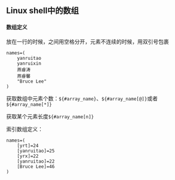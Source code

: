 ## Linux shell中的数组

#### 数组定义
放在一行的时候，之间用空格分开，元素不连续的时候，用双引号包裹

```shell
names=(
    yanruitao
    yanruixin
    燕睿涛
    燕睿馨
    "Bruce Lee"
)
```

获取数组中元素个数：`${#array_name}`、`${#array_name[@]}`或者`${#array_name[*]}`

获取某个元素长度`${#array_name[n]}`

索引数组定义：

```shell
names=(
    [yrt]=24
    [yanruitao]=25
    [yrx]=22
    [yanruitao]=22
    [Bruce Lee]=46
)
```
